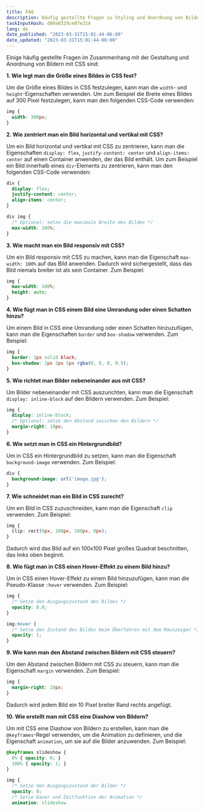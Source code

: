 ```yaml
---
title: FAQ
description: Häufig gestellte Fragen zu Styling und Anordnung von Bildern mit CSS
taskInputHash: d80a0329ce07e314
lang: de
date_published: "2023-03-31T15:01:44-06:00"
date_updated: "2023-03-31T15:01:44-06:00"
---
```

Einige häufig gestellte Fragen im Zusammenhang mit der Gestaltung und Anordnung von Bildern mit CSS sind:

**1. Wie legt man die Größe eines Bildes in CSS fest?**

Um die Größe eines Bildes in CSS festzulegen, kann man die `width`- und `height`-Eigenschaften verwenden. Um zum Beispiel die Breite eines Bildes auf 300 Pixel festzulegen, kann man den folgenden CSS-Code verwenden:

```css
img {
  width: 300px;
}
``` 

**2. Wie zentriert man ein Bild horizontal und vertikal mit CSS?**

Um ein Bild horizontal und vertikal mit CSS zu zentrieren, kann man die Eigenschaften `display: flex`, `justify-content: center` und `align-items: center` auf einen Container anwenden, der das Bild enthält. Um zum Beispiel ein Bild innerhalb eines `div`-Elements zu zentrieren, kann man den folgenden CSS-Code verwenden:

```css
div {
  display: flex;
  justify-content: center;
  align-items: center;
}

div img {
  /* Optional: setze die maximale Breite des Bildes */
  max-width: 100%;
}
``` 

**3. Wie macht man ein Bild responsiv mit CSS?**

Um ein Bild responsiv mit CSS zu machen, kann man die Eigenschaft `max-width: 100%` auf das Bild anwenden. Dadurch wird sichergestellt, dass das Bild niemals breiter ist als sein Container. Zum Beispiel:

```css
img {
  max-width: 100%;
  height: auto;
}
``` 

**4. Wie fügt man in CSS einem Bild eine Umrandung oder einen Schatten hinzu?**

Um einem Bild in CSS eine Umrandung oder einen Schatten hinzuzufügen, kann man die Eigenschaften `border` und `box-shadow` verwenden. Zum Beispiel:

```css
img {
  border: 1px solid black;
  box-shadow: 2px 2px 5px rgba(0, 0, 0, 0.5);
}
``` 

**5. Wie richtet man Bilder nebeneinander aus mit CSS?**

Um Bilder nebeneinander mit CSS auszurichten, kann man die Eigenschaft `display: inline-block` auf den Bildern verwenden. Zum Beispiel:

```css
img {
  display: inline-block;
  /* Optional: setze den Abstand zwischen den Bildern */
  margin-right: 10px;
}
``` 

**6. Wie setzt man in CSS ein Hintergrundbild?**

Um in CSS ein Hintergrundbild zu setzen, kann man die Eigenschaft `background-image` verwenden. Zum Beispiel:

```css
div {
  background-image: url('image.jpg');
}
``` 

**7. Wie schneidet man ein Bild in CSS zurecht?**

Um ein Bild in CSS zuzuschneiden, kann man die Eigenschaft `clip` verwenden. Zum Beispiel:

```css
img {
  clip: rect(0px, 100px, 100px, 0px);
}
```

Dadurch wird das Bild auf ein 100x100 Pixel großes Quadrat beschnitten, das links oben beginnt.

**8. Wie fügt man in CSS einen Hover-Effekt zu einem Bild hinzu?**

Um in CSS einen Hover-Effekt zu einem Bild hinzuzufügen, kann man die Pseudo-Klasse `:hover` verwenden. Zum Beispiel:

```css
img {
  /* Setze den Ausgangszustand des Bildes */
  opacity: 0.8;
}

img:hover {
  /* Setze den Zustand des Bildes beim Überfahren mit dem Mauszeiger */
  opacity: 1;
}
``` 

**9. Wie kann man den Abstand zwischen Bildern mit CSS steuern?**

Um den Abstand zwischen Bildern mit CSS zu steuern, kann man die Eigenschaft `margin` verwenden. Zum Beispiel:

```css
img {
  margin-right: 10px;
}
```

Dadurch wird jedem Bild ein 10 Pixel breiter Rand rechts angefügt.

**10. Wie erstellt man mit CSS eine Diashow von Bildern?**

Um mit CSS eine Diashow von Bildern zu erstellen, kann man die `@keyframes`-Regel verwenden, um die Animation zu definieren, und die Eigenschaft `animation`, um sie auf die Bilder anzuwenden. Zum Beispiel:

```css
@keyframes slideshow {
  0% { opacity: 0; }
  100% { opacity: 1; }
}

img {
  /* Setze den Ausgangszustand der Bilder */
  opacity: 0;
  /* Setze Dauer und Zeitfunktion der Animation */
  animation: slideshow

